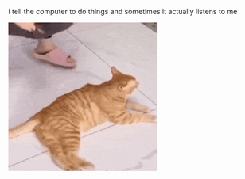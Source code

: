 i tell the computer to do things and sometimes it actually listens to me
<!--START_SECTION:update_image-->
<img src=https://raw.githubusercontent.com/sneakykestrel/sneakykestrel/main/.github/images/scooped.gif height="" width="300" align=left alt=kitty />
<!--END_SECTION:update_image-->

